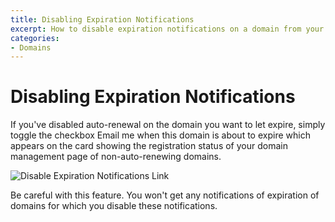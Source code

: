```yaml
---
title: Disabling Expiration Notifications
excerpt: How to disable expiration notifications on a domain from your DNSimple account.
categories:
- Domains
---
```


# Disabling Expiration Notifications

If you've disabled auto-renewal on the domain you want to let expire, simply toggle the checkbox <label>Email me when this domain is about to expire</label> which appears on the card showing the registration status of your domain management page of non-auto-renewing domains.

![Disable Expiration Notifications Link](/files/disable-expiration-notifications.png)

Be careful with this feature. You won't get any notifications of expiration of domains for which you disable these notifications.
